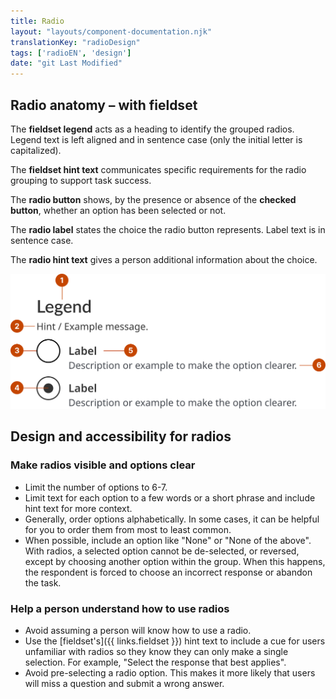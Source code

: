 ```yaml
---
title: Radio
layout: "layouts/component-documentation.njk"
translationKey: "radioDesign"
tags: ['radioEN', 'design']
date: "git Last Modified"
---
```


## Radio anatomy – with fieldset

The **fieldset legend** acts as a heading to identify the grouped radios. Legend text is left aligned and in sentence case (only the initial letter is capitalized).

The **fieldset hint text** communicates specific requirements for the radio grouping to support task success.

The **radio button** shows, by the presence or absence of the **checked button**, whether an option has been selected or not.

The **radio label** states the choice the radio button represents. Label text is in sentence case.

The **radio hint text** gives a person additional information about the choice.

<img class="b-sm b-gray p-400" src="/images/en/components/anatomy/gcds-radio-anatomy.svg" alt="Radio anatomy showing the labels Fieldset legend, Fieldset hint, Checkmark, Radio label, Radio button and Radio Hint."/>

## Design and accessibility for radios

### Make radios visible and options clear

- Limit the number of options to 6-7.
- Limit text for each option to a few words or a short phrase and include hint text for more context.
- Generally, order options alphabetically. In some cases, it can be helpful for you to order them from most to least common.
- When possible, include an option like "None" or "None of the above". With radios, a selected option cannot be de-selected, or reversed, except by choosing another option within the group. When this happens, the respondent is forced to choose an incorrect response or abandon the task.

### Help a person understand how to use radios

- Avoid assuming a person will know how to use a radio.
- Use the [fieldset's]({{ links.fieldset }}) hint text to include a cue for users unfamiliar with radios so they know they can only make a single selection. For example, "Select the response that best applies".
- Avoid pre-selecting a radio option. This makes it more likely that users will miss a question and submit a wrong answer.
